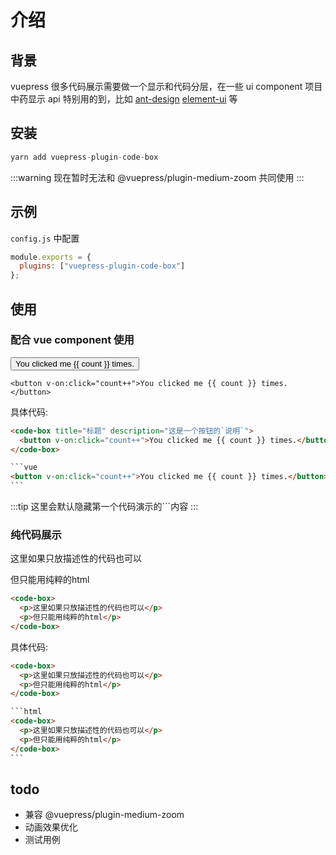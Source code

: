 # 介绍

## 背景

vuepress 很多代码展示需要做一个显示和代码分层，在一些 ui component 项目中药显示 api 特别用的到，比如 [ant-design](https://ant.design/index-cn) [element-ui](https://element.eleme.cn/#/) 等

## 安装

```js
yarn add vuepress-plugin-code-box
```

:::warning
现在暂时无法和 @vuepress/plugin-medium-zoom 共同使用
:::

## 示例

`config.js` 中配置

```js
module.exports = {
  plugins: ["vuepress-plugin-code-box"]
};
```

## 使用

### 配合 vue component 使用

<code-box title="标题" description="这是一个按钮的`说明`">
  <button v-on:click="count++">You clicked me {{ count }} times.</button>

</code-box>

```vue
<button v-on:click="count++">You clicked me {{ count }} times.</button>
```

具体代码:

````html
<code-box title="标题" description="这是一个按钮的`说明`">
  <button v-on:click="count++">You clicked me {{ count }} times.</button>
</code-box>

```vue
<button v-on:click="count++">You clicked me {{ count }} times.</button>
```
````

:::tip
这里会默认隐藏第一个代码演示的```内容
:::

### 纯代码展示

<code-box>
  <p>这里如果只放描述性的代码也可以</p>
  <p>但只能用纯粹的html</p>
</code-box>

```html
<code-box>
  <p>这里如果只放描述性的代码也可以</p>
  <p>但只能用纯粹的html</p>
</code-box>
```

具体代码:

````html
<code-box>
  <p>这里如果只放描述性的代码也可以</p>
  <p>但只能用纯粹的html</p>
</code-box>

```html
<code-box>
  <p>这里如果只放描述性的代码也可以</p>
  <p>但只能用纯粹的html</p>
</code-box>
```
````

## todo

- 兼容 @vuepress/plugin-medium-zoom
- 动画效果优化
- 测试用例

<script>
export default{
  data: function () {
    return {
      count: 0
    }
  }
}
</script>
